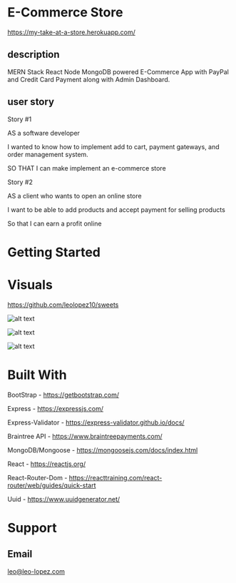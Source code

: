 # E-Commerce Store

https://my-take-at-a-store.herokuapp.com/

## description

MERN Stack React Node MongoDB powered E-Commerce App with PayPal and Credit Card Payment along with Admin Dashboard.

## user story

Story #1

AS a software developer

I wanted to know how to implement add to cart, payment gateways, and order management system.

SO THAT I can make implement an e-commerce store

Story #2

AS a client who wants to open an online store

I want to be able to add products and accept payment for selling products

So that I can earn a profit online

# Getting Started

# Visuals

https://github.com/leolopez10/sweets

![alt text](assets/images/landing_page.png 'Logo Title Text 1')

![alt text](assets/images/results.png 'Logo Title Text 1')

![alt text](assets/images/map.png 'Logo Title Text 1')

# Built With

BootStrap - https://getbootstrap.com/

Express - https://expressjs.com/

Express-Validator - https://express-validator.github.io/docs/

Braintree API - https://www.braintreepayments.com/

MongoDB/Mongoose - https://mongoosejs.com/docs/index.html

React - https://reactjs.org/

React-Router-Dom - https://reacttraining.com/react-router/web/guides/quick-start

Uuid - https://www.uuidgenerator.net/

# Support

## Email

leo@leo-lopez.com

